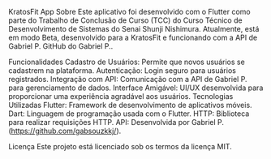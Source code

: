 KratosFit App
Sobre
Este aplicativo foi desenvolvido com o Flutter como parte do Trabalho de Conclusão de Curso (TCC) do Curso Técnico de Desenvolvimento de Sistemas do Senai Shunji Nishimura. Atualmente, está em modo Beta, desenvolvido para a KratosFit e funcionando com a API de Gabriel P. GitHub do Gabriel P..

Funcionalidades
Cadastro de Usuários: Permite que novos usuários se cadastrem na plataforma.
Autenticação: Login seguro para usuários registrados.
Integração com API: Comunicação com a API de Gabriel P. para gerenciamento de dados.
Interface Amigável: UI/UX desenvolvida para proporcionar uma experiência agradável aos usuários.
Tecnologias Utilizadas
Flutter: Framework de desenvolvimento de aplicativos móveis.
Dart: Linguagem de programação usada com o Flutter.
HTTP: Biblioteca para realizar requisições HTTP.
API: Desenvolvida por Gabriel P. (https://github.com/gabsouzkkj/).

Licença
Este projeto está licenciado sob os termos da licença MIT.
